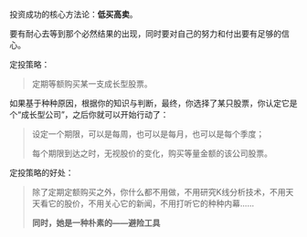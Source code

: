投资成功的核心方法论：**低买高卖**。

要有耐心去等到那个必然结果的出现，同时要对自己的努力和付出要有足够的信心。

定投策略：
> 定期等额购买某一支成长型股票。

如果基于种种原因，根据你的知识与判断，最终，你选择了某只股票，你认定它是个“成长型公司”，之后你就可以开始行动了：
> 设定一个期限，可以是每周，也可以是每月，也可以是每个季度；
> 
> 每个期限到达之时，无视股价的变化，购买等量金额的该公司股票。

定投策略的好处：
> 除了定期定额购买之外，你什么都不用做，不用研究K线分析技术，不用天天看它的股价，不用关心它的新闻，不用打听它的种种内幕......
> 
> **同时，她是一种朴素的——避险工具**




